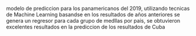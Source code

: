 modelo de prediccion para los panamericanos del 2019, utilizando tecnicas de Machine Learning basandse en los resultados de años anteriores se genera un regresor para cada grupo de medllas por pais, se obtuvieron excelentes resultados en la prediccion de los resultados de Cuba